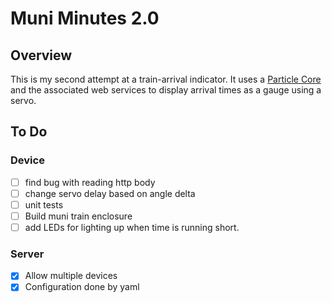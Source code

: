 Muni Minutes 2.0
================

## Overview

This is my second attempt at a train-arrival indicator. It uses a [Particle
Core](https://store.particle.io/?product=spark-core) and the associated web
services to display arrival times as a gauge using a servo.

## To Do

### Device
- [ ] find bug with reading http body
- [ ] change servo delay based on angle delta
- [ ] unit tests
- [ ] Build muni train enclosure
- [ ] add LEDs for lighting up when time is running short.

### Server
- [x] Allow multiple devices
- [x] Configuration done by yaml

